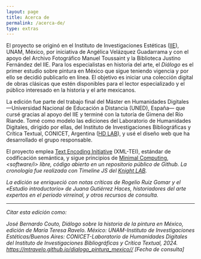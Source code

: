 ```yaml
---
layout: page
title: Acerca de
permalink: /acerca-de/
type: extras
---
```

<!-- 
## Acerca de -->

El proyecto se originó en el Instituto de
Investigaciones Estéticas (<a href="https://www.esteticas.unam.mx/" target="blank">IIE</a>), UNAM, México, por iniciativa de Angélica 
Velázquez Guadarrama y con el apoyo del Archivo Fotográfico Manuel Toussaint y la Biblioteca Justino Fernández del IIE. Para los especialistas en historia del arte, el <i>Diálogo</i>  es el primer estudio sobre pintura en México que sigue teniendo vigencia y por ello se decidió publicarlo en línea. El objetivo es iniciar una colección digital de obras clásicas 
que estén disponibles para el lector especializado y el público interesado en la historia y el arte mexicanos.

La edición fue parte del trabajo final del Máster en Humanidades Digitales  —Universidad Nacional de Educación a Distancia (UNED), España— que cursé gracias al apoyo del IIE y terminé con la tutoría de Gimena del Río Riande. Tomé como modelo las ediciones del 
Laboratorio de Humanidades Digitales, dirigido por ellas, del Instituto de Investigaciones Bibliográficas y Crítica Textual, CONICET, Argentina (<a href="https://hdlab.space/" target="_blank">HD LAB</a>), y usé el diseño web que ha desarrollado el grupo responsable.

El proyecto emplea
<a href="https://tei-c.org/" target="_blank">Text Encoding Initiative</a> (XML-TEI), estándar de codificación semántica, y sigue principios de <a href="https://go-dh.github.io/mincomp/about/" target="_blank">Minimal Computing</a>, <i><software/i> libre, código abierto en un repositorio público de Github. La cronología fue realizada con 
Timeline JS del  <a href="//timeline.knightlab.com/" target="_blank">Knight LAB</a>.
      
    
La edición se enriqueció con notas críticas de Rogelio Ruiz Gomar y el «Estudio introductorio» de Juana Gutiérrez Haces, historiadores del arte expertos en el periodo virreinal, y otros recursos de consulta.
    
  * * *
  
  Citar esta edición como: 
  
  <p style="font-size: 14px;"> José Bernardo Couto, <i>Diálogo sobre la historia de la pintura en México</i>, edición de María Teresa Ravelo. México: UNAM-Instituto de Investigaciones Estéticas/Buenos Aires: CONICET-Laboratorio de Humanidades Digitales del Instituto de Investigaciones Bibliográficas y Crítica Textual, 2024. <a href="{{ site.baseurl }}/">https://mtravelo.github.io/dialogo_pintura_mexico//</a> [Fecha de consulta]</p>
    


